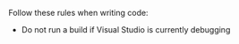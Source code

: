 Follow these rules when writing code:

* Do not run a build if Visual Studio is currently debugging



